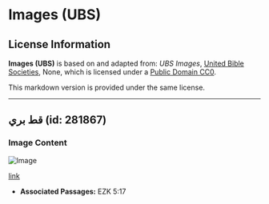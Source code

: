 # Images (UBS)

## License Information

**Images (UBS)** is based on and adapted from: _UBS Images_, [United Bible Societies](https://unitedbiblesocieties.org/), None, which is licensed under a [Public Domain CC0](https://creativecommons.org/public-domain/cc0/).

This markdown version is provided under the same license.



--------------------------------

## قط بري (id: 281867)

### Image Content

![Image](https://cdn.aquifer.bible/aquifer-content/resources/Media/WEB-0917_wild_cat.jpg)

[link](https://cdn.aquifer.bible/aquifer-content/resources/Media/WEB-0917_wild_cat.jpg)

* **Associated Passages:** EZK 5:17

